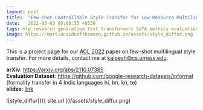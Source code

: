 ```yaml
---
layout: post
title:  "Few-shot Controllable Style Transfer for Low-Resource Multilingual Settings - Project Page"
date:   2022-03-03 09:00:55 +0530
tags: nlp research generation text transformers SoTA metrics evaluation style transfer indic languages few shot multilingual
image: https://martiansideofthemoon.github.io/assets/style_diffur.png
---
```


This is a project page for our [ACL 2022](https://2021.naacl.org/) paper on few-shot multilingual style transfer. For more details, contact me at [kalpesh@cs.umass.edu](mailto:kalpesh@cs.umass.edu).

**arXiv**: https://arxiv.org/abs/2110.07385  
**Evaluation Dataset**: https://github.com/google-research-datasets/informal (formality transfer in 4 Indic languages hi, bn, kn, te)  
**slides**: [link](https://docs.google.com/presentation/d/1PGk58vWuHP3FBt8EBA_aN9juo3gPPObAVhshwS3Rpkg/edit?usp=sharing&resourcekey=0-Ma8fX94-cdv4SHTIpsFajw)

![style_diffur]({{ site.url }}/assets/style_diffur.png)
